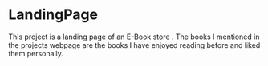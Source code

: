 # LandingPage
This project is a landing page of an E-Book store .
The books I mentioned in the projects webpage are the books I have enjoyed reading before and liked them personally.
